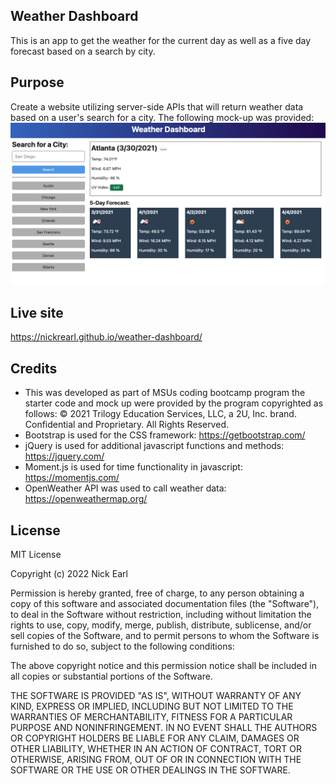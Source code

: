 ## Weather Dashboard

This is an app to get the weather for the current day as well as a five day forecast based on a search by city.

## Purpose

Create a website utilizing server-side APIs that will return weather data based on a user's search for a city. The following mock-up was provided:
![alt text](./assets/images/mock-up.png)

## Live site
https://nickrearl.github.io/weather-dashboard/

## Credits
* This was developed as part of MSUs coding bootcamp program the starter code and mock up were provided by the program copyrighted as follows: © 2021 Trilogy Education Services, LLC, a 2U, Inc. brand. Confidential and Proprietary. All Rights Reserved.
* Bootstrap is used for the CSS framework: https://getbootstrap.com/
* jQuery is used for additional javascript functions and methods: https://jquery.com/
* Moment.js is used for time functionality in javascript: https://momentjs.com/
* OpenWeather API was used to call weather data: https://openweathermap.org/

## License 
MIT License

Copyright (c) 2022 Nick Earl

Permission is hereby granted, free of charge, to any person obtaining a copy of this software and associated documentation files (the "Software"), to deal in the Software without restriction, including without limitation the rights to use, copy, modify, merge, publish, distribute, sublicense, and/or sell copies of the Software, and to permit persons to whom the Software is furnished to do so, subject to the following conditions:

The above copyright notice and this permission notice shall be included in all copies or substantial portions of the Software.

THE SOFTWARE IS PROVIDED "AS IS", WITHOUT WARRANTY OF ANY KIND, EXPRESS OR IMPLIED, INCLUDING BUT NOT LIMITED TO THE WARRANTIES OF MERCHANTABILITY, FITNESS FOR A PARTICULAR PURPOSE AND NONINFRINGEMENT. IN NO EVENT SHALL THE AUTHORS OR COPYRIGHT HOLDERS BE LIABLE FOR ANY CLAIM, DAMAGES OR OTHER LIABILITY, WHETHER IN AN ACTION OF CONTRACT, TORT OR OTHERWISE, ARISING FROM, OUT OF OR IN CONNECTION WITH THE SOFTWARE OR THE USE OR OTHER DEALINGS IN THE SOFTWARE.